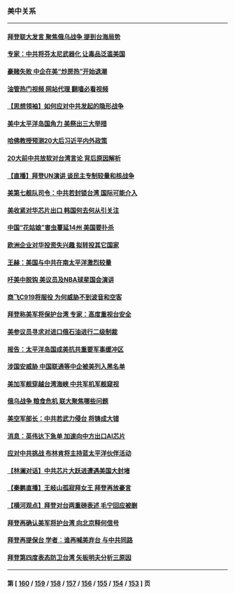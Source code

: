 ### 美中关系
---
#### [拜登联大发言 聚焦俄乌战争 提到台海局势](../../pages/nf1412576/n13830351.md?09222045) 
#### [专家：中共将芬太尼武器化 让毒品泛滥美国](../../pages/nf1412576/n13829990.md?09222045) 
#### [豪赌失败 中企在美“炒房热”开始退潮](../../pages/nf1412576/n13829886.md?09222045) 
#### [油管热门视频 网站代理 翻墙必看视频](http://209.222.30.114:81/youtube.html?09222045)
#### [【思想领袖】如何应对中共发起的隐形战争](../../pages/nf1412576/n13810274.md?09222045) 
#### [美中太平洋岛国角力 美祭出三大举措](../../pages/nf1412576/n13829861.md?09222045) 
#### [哈佛教授预测20大后习近平内外政策](../../pages/nf1412576/n13829176.md?09222045) 
#### [20大前中共放软对台湾言论 背后原因解析](../../pages/nf1412576/n13829842.md?09222045) 
#### [【直播】拜登UN演讲 谈民主专制较量和核战争](../../pages/nf1412576/n13829827.md?09222045) 
#### [美第七舰队司令：中共若封锁台湾 国际可能介入](../../pages/nf1412576/n13829091.md?09222045) 
#### [美收紧对华芯片出口 韩国何去何从引关注](../../pages/nf1412576/n13829752.md?09222045) 
#### [中国“花姑娘”害虫蔓延14州 美国要扑杀](../../pages/nf1412576/n13829751.md?09222045) 
#### [欧洲企业对华投资失兴趣 拟转投其它国家](../../pages/nf1412576/n13829495.md?09222045) 
#### [王赫：美国与中共在南太平洋激烈较量](../../pages/nf1412576/n13829445.md?09222045) 
#### [吁美中脱钩 美议员及NBA球星国会演讲](../../pages/nf1412576/n13829285.md?09222045) 
#### [商飞C919将服役 为何威胁不到波音和空客](../../pages/nf1412576/n13829235.md?09222045) 
#### [拜登称美军将保护台湾 专家：高度重视台安全](../../pages/nf1412576/n13829215.md?09222045) 
#### [美参议员寻求对进口俄石油进行二级制裁](../../pages/nf1412576/n13829145.md?09222045) 
#### [报告：太平洋岛国成美抗共重要军事缓冲区](../../pages/nf1412576/n13829074.md?09222045) 
#### [涉国安威胁 中国联通等中企被美列入黑名单](../../pages/nf1412576/n13829142.md?09222045) 
#### [美加军舰穿越台湾海峡 中共军机军舰窥视](../../pages/nf1412576/n13829135.md?09222045) 
#### [俄乌战争 粮食危机 联大聚焦哪些问题](../../pages/nf1412576/n13828959.md?09222045) 
#### [美空军部长：中共若武力侵台 将铸成大错](../../pages/nf1412576/n13828838.md?09222045) 
#### [消息：英伟达下急单 加速向中方出口AI芯片](../../pages/nf1412576/n13828761.md?09222045) 
#### [应对中共挑战 布林肯将主持蓝太平洋伙伴活动](../../pages/nf1412576/n13828634.md?09222045) 
#### [【林澜对话】中共芯片大跃进遭遇美国大封堵](../../pages/nf1412576/n13828546.md?09222045) 
#### [【秦鹏直播】王岐山孤寂拜女王 拜登再放豪言](../../pages/nf1412576/n13828536.md?09222045) 
#### [【横河观点】拜登对台两重磅表述 毛宁回应被删](../../pages/nf1412576/n13828519.md?09222045) 
#### [拜登再确认美军将护台湾 向北京释何信号](../../pages/nf1412576/n13828440.md?09222045) 
#### [拜登再提保台 学者︰谁再喊美弃台 与中共同路](../../pages/nf1412576/n13828351.md?09222045) 
#### [拜登第四度表态防卫台湾 矢板明夫分析三原因](../../pages/nf1412576/n13828329.md?09222045) 

---
#### 第 [ [160](./160.md?09222045) / [159](./159.md?09222045) / [158](./158.md?09222045) / [157](./157.md?09222045) / [156](./156.md?09222045) / [155](./155.md?09222045) / [154](./154.md?09222045) / [153](./153.md?09222045) ] 页
